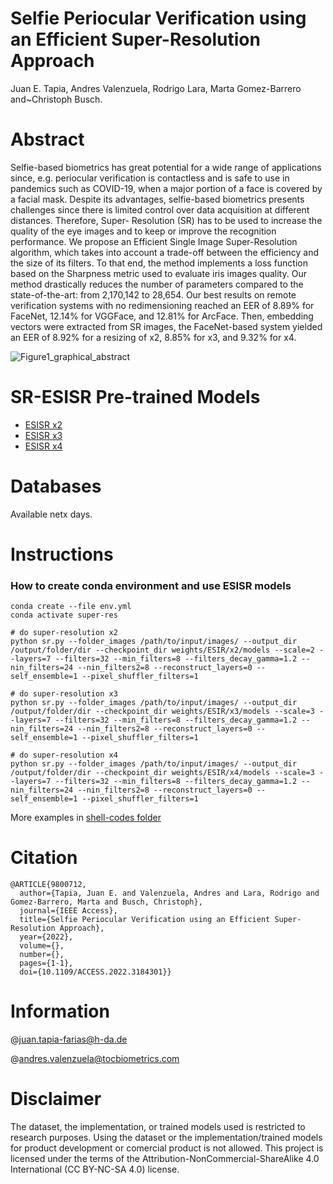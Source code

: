 # Selfie Periocular Verification using an Efficient Super-Resolution Approach

Juan E. Tapia, Andres Valenzuela, Rodrigo Lara, Marta Gomez-Barrero and~Christoph Busch.

# Abstract
Selfie-based biometrics has great potential for a wide range of applications since, e.g.
periocular verification is contactless and is safe to use in pandemics such as COVID-19, when a major
portion of a face is covered by a facial mask. Despite its advantages, selfie-based biometrics presents
challenges since there is limited control over data acquisition at different distances. Therefore, Super-
Resolution (SR) has to be used to increase the quality of the eye images and to keep or improve the
recognition performance. We propose an Efficient Single Image Super-Resolution algorithm, which takes
into account a trade-off between the efficiency and the size of its filters. To that end, the method implements
a loss function based on the Sharpness metric used to evaluate iris images quality. Our method drastically
reduces the number of parameters compared to the state-of-the-art: from 2,170,142 to 28,654. Our best
results on remote verification systems with no redimensioning reached an EER of 8.89% for FaceNet,
12.14% for VGGFace, and 12.81% for ArcFace. Then, embedding vectors were extracted from SR images,
the FaceNet-based system yielded an EER of 8.92% for a resizing of x2, 8.85% for x3, and 9.32% for x4.

![Figure1_graphical_abstract](https://user-images.githubusercontent.com/45126159/173895776-e3033d81-ee3f-4e61-8bff-620f7f07a8c7.png)


# SR-ESISR Pre-trained Models

* [ESISR x2](https://github.com/Choapinus/selfie-biometrics-periocular-iris/tree/master/weights/ESIR/x2/models)
* [ESISR x3](https://github.com/Choapinus/selfie-biometrics-periocular-iris/tree/master/weights/ESIR/x3/models)
* [ESISR x4](https://github.com/Choapinus/selfie-biometrics-periocular-iris/tree/master/weights/ESIR/x4/models)

# Databases

Available netx days.

# Instructions
### How to create conda environment and use ESISR models

```
conda create --file env.yml
conda activate super-res

# do super-resolution x2
python sr.py --folder_images /path/to/input/images/ --output_dir /output/folder/dir --checkpoint_dir weights/ESIR/x2/models --scale=2 --layers=7 --filters=32 --min_filters=8 --filters_decay_gamma=1.2 --nin_filters=24 --nin_filters2=8 --reconstruct_layers=0 --self_ensemble=1 --pixel_shuffler_filters=1

# do super-resolution x3
python sr.py --folder_images /path/to/input/images/ --output_dir /output/folder/dir --checkpoint_dir weights/ESIR/x3/models --scale=3 --layers=7 --filters=32 --min_filters=8 --filters_decay_gamma=1.2 --nin_filters=24 --nin_filters2=8 --reconstruct_layers=0 --self_ensemble=1 --pixel_shuffler_filters=1

# do super-resolution x4
python sr.py --folder_images /path/to/input/images/ --output_dir /output/folder/dir --checkpoint_dir weights/ESIR/x4/models --scale=3 --layers=7 --filters=32 --min_filters=8 --filters_decay_gamma=1.2 --nin_filters=24 --nin_filters2=8 --reconstruct_layers=0 --self_ensemble=1 --pixel_shuffler_filters=1
```

More examples in [shell-codes folder](https://github.com/Choapinus/selfie-biometrics-periocular-iris/tree/master/NTNU_SR_shell_codes)

# Citation 
```
@ARTICLE{9800712,
  author={Tapia, Juan E. and Valenzuela, Andres and Lara, Rodrigo and Gomez-Barrero, Marta and Busch, Christoph},
  journal={IEEE Access}, 
  title={Selfie Periocular Verification using an Efficient Super-Resolution Approach}, 
  year={2022},
  volume={},
  number={},
  pages={1-1},
  doi={10.1109/ACCESS.2022.3184301}}
```

# Information

@juan.tapia-farias@h-da.de

@andres.valenzuela@tocbiometrics.com


# Disclaimer
The dataset, the implementation, or trained models used is restricted to research purposes. Using the dataset or the implementation/trained models for product development or comercial product is not allowed. This project is licensed under the terms of the Attribution-NonCommercial-ShareAlike 4.0 International (CC BY-NC-SA 4.0) license.
